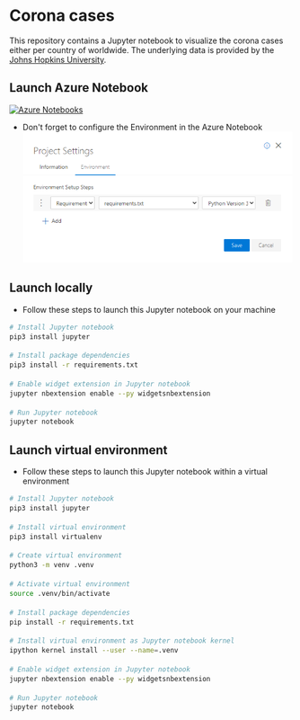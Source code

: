 # Corona cases
This repository contains a Jupyter notebook to visualize the corona cases either per country of worldwide. The underlying data is provided by the [Johns Hopkins University](https://github.com/CSSEGISandData/COVID-19/). 

## Launch Azure Notebook
[![Azure Notebooks](https://notebooks.azure.com/launch.png)](https://notebooks.azure.com/import/gh/fawohlsc/corona-cases)

- Don't forget to configure the Environment in the Azure Notebook
![Azure Notebook Environment](AzureNotebook_Environment.png)

## Launch locally
- Follow these steps to launch this Jupyter notebook on your machine
```bash
# Install Jupyter notebook
pip3 install jupyter

# Install package dependencies
pip3 install -r requirements.txt

# Enable widget extension in Jupyter notebook
jupyter nbextension enable --py widgetsnbextension

# Run Jupyter notebook
jupyter notebook
```

## Launch virtual environment
- Follow these steps to launch this Jupyter notebook within a virtual environment

```bash
# Install Jupyter notebook
pip3 install jupyter

# Install virtual environment
pip3 install virtualenv

# Create virtual environment
python3 -m venv .venv

# Activate virtual environment
source .venv/bin/activate

# Install package dependencies
pip install -r requirements.txt

# Install virtual environment as Jupyter notebook kernel
ipython kernel install --user --name=.venv

# Enable widget extension in Jupyter notebook
jupyter nbextension enable --py widgetsnbextension

# Run Jupyter notebook
jupyter notebook
```
